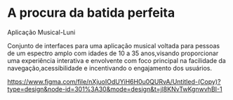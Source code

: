 # A procura da batida perfeita 
Aplicação Musical-Luni

Conjunto de interfaces para uma aplicação musical voltada para pessoas de um espectro amplo  com idades de 10 a 35 anos,visando proporcionar uma experiência interativa e envolvente com foco principal na facilidade da navegação,acessibilidade e incentivando o engajamento dos usuários.

https://www.figma.com/file/nXjuoIOdUYiH6H0u0QURvA/Untitled-(Copy)?type=design&node-id=301%3A30&mode=design&t=jl8KNvTwKgnwvhBI-1

![]()
